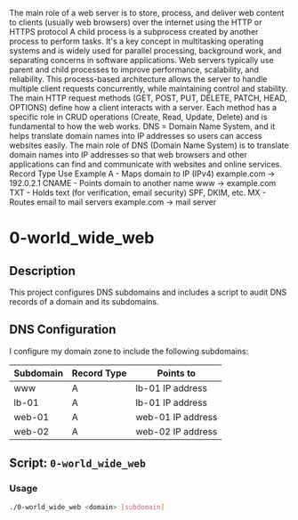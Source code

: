 The main role of a web server is to store, process, and deliver web content to clients (usually web browsers) over the internet using the HTTP or HTTPS protocol
A child process is a subprocess created by another process to perform tasks. It's a key concept in multitasking operating systems and is widely used for parallel processing, background work, and separating concerns in software applications.
Web servers typically use parent and child processes to improve performance, scalability, and reliability. This process-based architecture allows the server to handle multiple client requests concurrently, while maintaining control and stability.
The main HTTP request methods (GET, POST, PUT, DELETE, PATCH, HEAD, OPTIONS) define how a client interacts with a server. Each method has a specific role in CRUD operations (Create, Read, Update, Delete) and is fundamental to how the web works.
DNS = Domain Name System, and it helps translate domain names into IP addresses so users can access websites easily.
The main role of DNS (Domain Name System) is to translate domain names into IP addresses so that web browsers and other applications can find and communicate with websites and online services.
Record Type	Use	Example
A -	Maps domain to IP (IPv4)	example.com → 192.0.2.1
CNAME -	Points domain to another name	www → example.com
TXT -	Holds text (for verification, email security)	SPF, DKIM, etc.
MX -	Routes email to mail servers	example.com → mail server

# 0-world_wide_web

## Description

This project configures DNS subdomains and includes a script to audit DNS records of a domain and its subdomains.

## DNS Configuration

I configure my domain zone to include the following subdomains:

| Subdomain | Record Type | Points to          |
|-----------|-------------|--------------------|
| www       | A           | lb-01 IP address   |
| lb-01     | A           | lb-01 IP address   |
| web-01    | A           | web-01 IP address  |
| web-02    | A           | web-02 IP address  |

## Script: `0-world_wide_web`

### Usage

```bash
./0-world_wide_web <domain> [subdomain]
